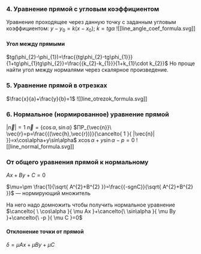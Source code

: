 
### 4. Уравнение прямой с угловым коэффициентом

Уравнение проходящее через данную точку с заданным угловым коэффициентом:
$y-y_{0}=k(x-x_{0}); \ k=tg\alpha$
![[line_angle_coef_formula.svg]]
#### Угол между прямыми
$tg(\phi_{2}-\phi_{1})=\frac{{tg\phi_{2}-tg\phi_{1}}}{1+tg\phi_{1}tg\phi_{2}}=\frac{{k_{2}-k_{1}}}{1+k_{1}\cdot k_{2}}$
Но проще найти угол между нормалями через скалярное произведение.

### 5. Уравнение прямой в отрезках

$\frac{x}{a}+\frac{y}{b}=1$
![[line_otrezok_formula.svg]]
### 6. Нормальное (нормированное) уравнение прямой

$|\vec{n}|=1$
$\vec{n}=\{\cos \alpha,\sin \alpha\}$
$ПР_{\vec{n}}\ \vec{r}=p=\frac{{(\vec{h},\vec{r})}}{\cancelto{ 1 }{ |\vec{n}| }}=x\cos\alpha+y\sin\alpha$
$x\cos\alpha+y\sin \alpha-p=0$
![[line_normal_formula.svg]]
### От общего уравнения прямой к нормальному

$Ax+By+C=0$

$\mu=\pm \frac{1}{\sqrt{ A^{2}+B^{2} }}=\frac{{-sgnC}}{\sqrt{ A^{2}+B^{2} }}$ — нормирующий множитель

На него надо домножить чтобы получить нормальное уравнение
$\cancelto{ \ \cos\alpha }{ \mu Ax }+\cancelto{\ \sin\alpha }{ \mu By }+\cancelto{\ -p }{ \mu C }=0$

#### Отклонение точки от прямой
$\delta=\mu Ax+\mu By+\mu C$